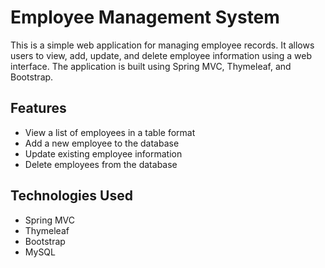 # Employee Management System
This is a simple web application for managing employee records. It allows users to view, add, update, and delete employee information using a web interface. The application is built using Spring MVC, Thymeleaf, and Bootstrap.

## Features
- View a list of employees in a table format
- Add a new employee to the database
- Update existing employee information
- Delete employees from the database

## Technologies Used
- Spring MVC
- Thymeleaf
- Bootstrap
- MySQL
